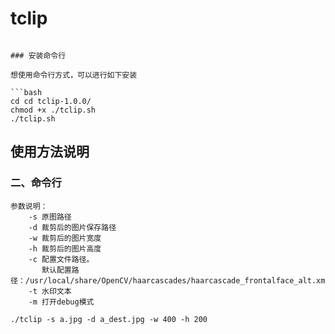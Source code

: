 # tclip


```

### 安装命令行

想使用命令行方式，可以进行如下安装

```bash
cd cd tclip-1.0.0/
chmod +x ./tclip.sh 
./tclip.sh
```

## 使用方法说明


### 二、命令行

```
参数说明：
    -s 原图路径
    -d 裁剪后的图片保存路径
    -w 裁剪后的图片宽度
    -h 裁剪后的图片高度
    -c 配置文件路径。
       默认配置路径：/usr/local/share/OpenCV/haarcascades/haarcascade_frontalface_alt.xml
    -t 水印文本
    -m 打开debug模式

./tclip -s a.jpg -d a_dest.jpg -w 400 -h 200
```
